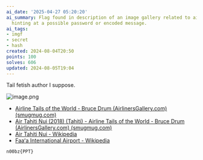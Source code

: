 ```yaml
---
ai_date: '2025-04-27 05:20:20'
ai_summary: Flag found in description of an image gallery related to airline tails,
  hinting at a possible password or encoded message.
ai_tags:
- imgf
- secret
- hash
created: 2024-08-04T20:50
points: 100
solves: 606
updated: 2024-08-05T19:04
---
```


Tail fetish author I suppose.

![image.png](https://res.cloudinary.com/kumonochisanaka/image/upload/v1722748459/2024/08/f37d75fd4c10999a44317516f846cb5d.png)

- [Airline Tails of the World - Bruce Drum (AirlinersGallery.com) (smugmug.com)](https://airlinersgallery.smugmug.com/Airline-Tails/Airline-Tails)
- [Air Tahiti Nui (2018) (Tahiti) - Airline Tails of the World - Bruce Drum (AirlinersGallery.com) (smugmug.com)](https://airlinersgallery.smugmug.com/Airline-Tails/Airline-Tails/i-WVJ232z/A)
- [Air Tahiti Nui - Wikipedia](https://en.wikipedia.org/wiki/Air_Tahiti_Nui)
- [Faaʻa International Airport - Wikipedia](https://en.wikipedia.org/wiki/Faa%CA%BBa_International_Airport)

```flag
n00bz{PPT}
```